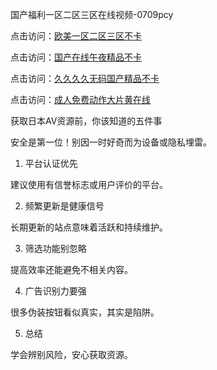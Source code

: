 国产福利一区二区三区在线视频-0709pcy

点击访问：<a href="https://heiliaoll4qsx.pages.dev">欧美一区二区三区不卡</a>

点击访问：<a href="https://heiliaoll4qsx.pages.dev">国产在线午夜精品不卡</a>

点击访问：<a href="https://heiliaowzu4ur.pages.dev">久久久久无码国产精品不卡</a>

点击访问：<a href="https://heiliaozj3tjd.pages.dev">成人免费动作大片黄在线</a>

获取日本AV资源前，你该知道的五件事

安全是第一位！别因一时好奇而为设备或隐私埋雷。

1. 平台认证优先

建议使用有信誉标志或用户评价的平台。

2. 频繁更新是健康信号

长期更新的站点意味着活跃和持续维护。

3. 筛选功能别忽略

提高效率还能避免不相关内容。

4. 广告识别力要强

很多伪装按钮看似真实，其实是陷阱。

5. 总结

学会辨别风险，安心获取资源。

<span style="display:none;">[Canonical link]( https://github.com/pcy070925/12510 ）</span>
